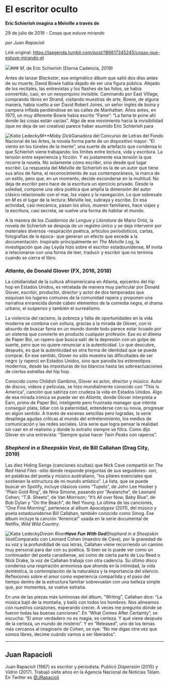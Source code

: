 # El escritor oculto

**Eric Schierloh imagina a Melville a través de**

29 de julio de 2019 - Cosas que estuve mirando

_por Juan Rapacioli_

Link original: https://laagenda.tumblr.com/post/186617345245/cosas-que-estuve-mirando-el

![](https://64.media.tumblr.com/26a81b4b267ca70dce2a1640df474788/tumblr_pvdcled6H11u3lb1ko1_1280.jpg)### *M*, de Eric Schierloh (Eterna Cadencia, 2019)

Antes de lanzar *Blackstar*, ese enigmático álbum que salió dos días antes de su muerte, David Bowie había dejado de ser una figura pública. Alejado de los recitales, las entrevistas y los flashes de las fotos, se había convertido, casi, en un neoyorquino invisible. Caminando por East Village, comprando libros en Strand, visitando muestras de arte, Bowie, de alguna manera, había vuelto a ser David Robert Jones, un señor inglés de boina y campera inflada perdiéndose en las calles de Manhattan. Años antes, en 1975, un muy diferente Bowie había escrito “Fame”: “La fama te pone ahí donde las cosas están vacías”. Algo de ese movimiento hacia la invisibilidad (que no deja de ser creativa) parece haber asumido Eric Schierloh para 

![Katie Ledecky](https://64.media.tumblr.com/422575119922e3f69b4d077668b88475/53f6e892930d20e3-98/s400x600/2df933e91b6a658b6ee7f5bb4168c9f515099918.jpg)*M**Moby Dick*Ganadora del Concurso de Letras del Fondo Nacional de las Artes, la novela forma parte de un dispositivo mayor: “El viento en los túneles de la mente”, una suerte de artefacto que condensa lo que Schierloh viene trabajando: los límites entre lectura, vida y escritura. La tensión entre experiencia y ficción. Y es justamente esa tensión la que recorre la novela. No solamente cómo escribir, sino desde qué lugar escribir. La respuesta del Melville de Schierloh es la de un autor que tiene sus años de fama, el reconocimiento de sus contemporáneos, la marca de un estilo, pero que, en un momento, decide esconderse en la multitud. No deja de escribir pero hace de la escritura un ejercicio privado. Desde la soledad, compone una obra poética que amplía la dimensión del autor clásico relacionado con el mar, los viajes y la navegación. Lo que sobresale en *M* es el lugar de la lectura: Melville lee, subraya y escribe. En esa actividad, casi mecánica, pasan los años, mueren familiares, hace viajes y la escritura, casi secreta, se vuelve una forma de habitar el mundo.

A la manera de los *Cuadernos de Lengua y Literatura* de Mario Ortiz, la novela de Schierloh se despoja de un registro único y se deja intervenir por materiales diversos -respiración poética, artículos periodísticos, cartas, fotografías de la época- que generan un efecto que excede a la documentación. Inspirado principalmente en *The Melville Log*, la investigación que Jay Leyda hizo sobre el escritor estadounidense, *M* invita a relacionarse con una forma de leer, traducir y escribir que no termina cuando se cierra el libro.

### *Atlanta*, de Donald Glover (FX, 2016, 2018)

La cotidianidad de la cultura afroamericana en Atlanta, epicentro del hip hop en Estados Unidos, es retratada de manera muy particular por Donald Glover, escritor, productor, director y actor de dos temporadas que esquivan los lugares comunes de la comunidad rapera y proponen una narrativa enrarecida donde caben elementos de la comedia negra, el drama urbano, el suspenso y también el surrealismo. 

La violencia del racismo, la pobreza y falta de oportunidades en la vida moderna se combina con soltura, gracias a la mirada de Glover, con lo absurdo de buscar fama en un mundo donde todo parece estar licuado por un sistema que convierte en producto cualquier profesión. Ese es el dilema de Paper Boi, un rapero que busca salir de la depresión con un golpe de suerte, pero que no quiere renunciar a la autenticidad. Lo que descubre, después, es que la autenticidad es otra forma de identidad que se puede comprar. En ese sentido, Glover no sólo muestra las dificultades de ser negro (y rapero) en Estados Unidos, sino que parodia los estereotipos modernos, desde las imposturas de los blancos hasta las sobreactuaciones de ciertas estrellas del hip hop. 

Conocido como Childish Gambino, Glover es actor, director y músico. Autor de discos, videos y películas, se hizo mundialmente conocido con “This Is America”, canción que satiriza con crudeza la vida en Estados Unidos. Algo de esa mirada irónica se puede ver en *Atlanta*, donde Glover interpreta a Earn, primo de Paper Boi, inteligente pero frustrado manager que intenta conseguir plata, lidiar con la paternidad, entenderse con su novia, progresar en algún sentido. A través de escenas sencillas pero logradas, la serie despliega agudas críticas al mundo del entretenimiento, los medios de comunicación y las redes sociales. Una serie que logra pensar la realidad sin caer en el realismo y donde lo extraño siempre se filtra. Como dijo Glover en una entrevista: “Siempre quise hacer *Twin Peaks* con raperos”.

### *Shepherd in a Sheepskin Vest*, de Bill Callahan (Drag City, 2019)

Las diez Hiding Songs (canciones ocultas) que Nick Cave compartió en *The Red Hand Files* -sitio donde responde preguntas de sus seguidores- son, en palabras del poeta y músico australiano, “los pilares esenciales que sostienen la estructura de mi mundo artístico”. La lista, que se puede buscar en Spotify, incluye clásicos como “Tupelo”, de John Lee Hooker y “Plain Gold Ring”, de Nina Simone, pasando por “Avalanche”, de Leonard Cohen; “T.B. Sheets”, de Van Morrison; “It’s All over Now, Baby Blue”, de Bob Dylan y “On the Beach”, de Neil Young. La última de las canciones, “One Fine Morning”, pertenece al álbum *Apocalypse* (2011), del músico y poeta estadounidense Bill Callahan, también conocido como Smog. Ese álbum incluye la canción “America!” usada en la serie documental de Netflix, *Wild Wild Country*. 

![Katie Ledecky](https://64.media.tumblr.com/3228c5eab31bfdd60fc3b36469e00d5d/53f6e892930d20e3-aa/s400x600/d93eefd2baa0c267e7175f821cb02ff355595821.jpg)*Dream River**Have Fun With God**Shepherd in a Sheepskin Vest*Comparado con Leonard Cohen (maestro de Cave), por la gravedad de su voz y la profundidad de sus letras, Callahan viene recorriendo un camino muy personal para dar con su poética. Si bien se lo puede ver como un continuador del poeta canadiense, así como de cierta parte de Lou Reed o Nick Drake, la voz de Callahan trabaja con otra cadencia. Su último disco condensa una respiración armoniosa que ahonda en la intimidad, la vida doméstica, la contemplación de la naturaleza y la importancia del silencio. Reflexiones sobre el amor como experiencia compartida y el paso del tiempo dentro de la estructura familiar sobrevuelan con una belleza simple que, por momentos, se vuelve extraña.

En una de las piezas más luminosas del álbum, “Writing”, Callahan dice: “La música bajó de la montaña, y bailó con todos los hombres. Nos alineamos con nuestros corazones, esperando crecer. A veces me pregunto dónde se fueron todas las buenas canciones”. En “What Comes After Certainty”, se escucha: “El amor verdadero no es magia, es certeza. Y qué viene después de la certeza, un mundo de misterio”. Y en “Released”, uno de los temas más cercanos al imaginario de Cohen, se oye: “No me digas otra vez que somos libres, decime cuándo vamos a ser liberados”. 

  




---

Juan Rapacioli
--------------

 Juan Rapacioli (1987) es escritor y periodista. Publicó *Dispersión* (2015) y *Vidrio* (2017). Trabajó siete años en la Agencia Nacional de Noticias Télam. En Twitter es [@JRapacioli](https://twitter.com/Jrapacioli) 

